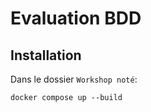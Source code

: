 # Evaluation BDD

## Installation
Dans le dossier `Workshop noté`:
```
docker compose up --build
```